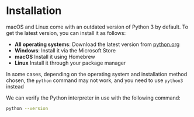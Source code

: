 # Installation

macOS and Linux come with an outdated version of Python 3 by default. To get the latest version, you can install it as follows:

- **All operating systems**: Download the latest version from [python.org](https://www.python.org/downloads/)
- **Windows**: Install it via the Microsoft Store
- **macOS** Install it using Homebrew
- **Linux** Install it through your package manager

In some cases, depending on the operating system and installation method chosen, the `python` command may not work, and you need to use `python3` instead

We can verify the Python interpreter in use with the following command:

```bash
python --version
```